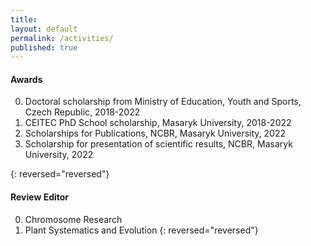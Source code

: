 ```yaml
---
title:
layout: default
permalink: /activities/
published: true
---
```


<!-- #### Call for Papers -->
<!-- The following calls are open and wait for your submission. If you have any question, please contact me using the email in the footer. -->

<!-- - [Paper Submission: February 28, 2023 - Artificial Intelligence on the Edge, Information, MDPI](https://www.mdpi.com/journal/information/special_issues/AI_on_the_edge) -->

#### Awards
0. Doctoral scholarship from Ministry of Education, Youth and Sports, Czech Republic, 2018-2022
0. CEITEC PhD School scholarship, Masaryk University, 2018-2022
0. Scholarships	for	Publications, NCBR, Masaryk University, 2022
0. Scholarship for presentation of scientific results, NCBR, Masaryk University, 2022


{: reversed="reversed"}

#### Review Editor
0. Chromosome Research
0. Plant Systematics and Evolution
{: reversed="reversed"}


<!-- #### Conference and Workshop(s) * (Co-)Chair -->
<!-- 0. [CCGrid 2023](http://cds.iisc.ac.in/faculty/simmhan/ccgrid2023//) - "<i>23rd International Symposium on Cluster, Cloud and Internet Computing</i>", May 2023, Bangalore, India -->

<!-- #### Program Committee Membership -->
<!-- 0. [CCNC 2023](https://ccnc2023.ieee-ccnc.org/) - "<i>IEEE Consumer Communications & Networking Conference</i>", January 2023, Las Vegas, USA -->


<!-- 0. [Cloud2Things 2022](https://cloud2things2022.netsons.org) - "<i>2nd Workshop on Cloud-to-Things continuum: towards the convergence of IoT, Edge and Cloud Computing</i>", May 2022, Taormina, Messina, Italy [[certificate](https://drive.google.com/file/d/1tR7AiEKAzVlR0Z5y8EHwjZcD36Pztheb/view?usp=sharing)] -->
<!-- {: reversed="reversed"} -->

<!-- #### Member of Editorial Board, Guest Editor -->
<!-- 0. [Digital Healthcare Leveraging Edge Computing and the Internet of Things, Sensors, MDPI](https://www.mdpi.com/journal/sensors/special_issues/digihealth_IoT) -->
<!-- {: reversed="reversed"} -->
